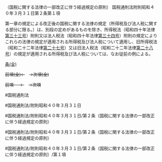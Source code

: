 （国税に関する法律の一部改正に伴う経過規定の原則）
国税通則法附則昭和４０年３月３１日第２条第１項

第一章の規定による改正後の国税に関する法律の規定（所得税及び法人税に関する部分に限る。）は、別段の定めがあるものを除き、所得税法（昭和四十年法律[第三十三号](国税通則法＿＿＿＿附則昭和４０年３月３１日第２条第１項第３３号)）附則又は法人税法（昭和四十年法律[第三十四号](国税通則法＿＿＿＿附則昭和４０年３月３１日第２条第１項第３４号)）附則の規定によりこれらの法律の規定が適用される所得税及び法人税について適用し、旧所得税法（昭和二十二年法律[第二十七号](国税通則法＿＿＿＿附則昭和４０年３月３１日第２条第１項第２７号)）又は旧法人税法（昭和二十二年法律[第二十八号](国税通則法＿＿＿＿附則昭和４０年３月３１日第２条第１項第２８号)）の規定が適用される所得税及び法人税については、なお従前の例による。

[条(全)](国税通則法＿＿＿＿附則昭和４０年３月３１日第２条_.md)

~~前項(全)←~~　~~→次項(全)~~

~~前項 　 ←~~　~~→次項~~



#国税通則法

#国税通則法/附則昭和４０年３月３１日

#国税通則法/附則昭和４０年３月３１日/第２条（国税に関する法律の一部改正に伴う経過規定の原則）

#国税通則法/附則昭和４０年３月３１日/第２条（国税に関する法律の一部改正に伴う経過規定の原則）

#国税通則法/附則昭和４０年３月３１日/第２条（国税に関する法律の一部改正に伴う経過規定の原則）/第１項

